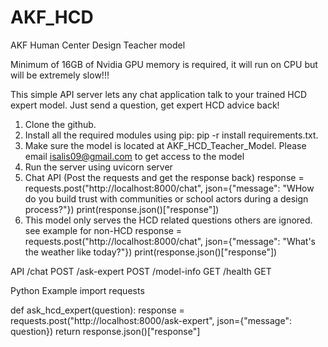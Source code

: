 # AKF_HCD
AKF Human Center Design Teacher model 

Minimum of 16GB of Nvidia GPU memory is required, it will run on CPU but will be extremely slow!!!

This simple API server lets any chat application talk to your trained HCD expert model. Just send a question, get expert HCD advice back!
1. Clone the github.
1. Install all the required modules using pip: pip -r install requirements.txt. 
2. Make sure the model is located at AKF_HCD_Teacher_Model. Please email isalis09@gmail.com to get access to the model
3. Run the server using uvicorn server 
4. Chat API (Post the requests and get the response back)
response = requests.post("http://localhost:8000/chat", 
                        json={"message": "WHow do you build trust with communities or school actors during a design process?"})
print(response.json()["response"])
5. This model only serves the HCD related questions others are ignored.
see example for non-HCD
response = requests.post("http://localhost:8000/chat", 
                        json={"message": "What's the weather like today?"})
print(response.json()["response"])

API
/chat POST
/ask-expert POST
/model-info GET
/health GET

Python Example
import requests

def ask_hcd_expert(question):
    response = requests.post("http://localhost:8000/ask-expert", 
                           json={"message": question})
    return response.json()["response"]


